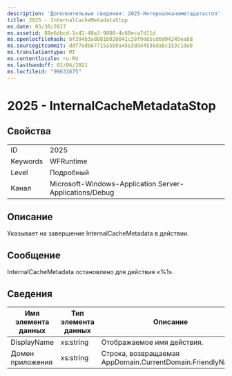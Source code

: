 ```yaml
---
description: 'Дополнительные сведения: 2025-Интерналкачеметадатастоп'
title: 2025 - InternalCacheMetadataStop
ms.date: 03/30/2017
ms.assetid: 88e6dbcd-1c41-40a3-9800-4c60eca7d11d
ms.openlocfilehash: bf394b3ad881b020041c28f9eb5cd6d04245ea8d
ms.sourcegitcommit: ddf7edb67715a5b9a45e3dd44536dabc153c1de0
ms.translationtype: MT
ms.contentlocale: ru-RU
ms.lasthandoff: 02/06/2021
ms.locfileid: "99631675"
---
```

# <a name="2025---internalcachemetadatastop"></a>2025 - InternalCacheMetadataStop

## <a name="properties"></a>Свойства  
  
|||  
|-|-|  
|ID|2025|  
|Keywords|WFRuntime|  
|Level|Подробный|  
|Канал|Microsoft-Windows-Application Server-Applications/Debug|  
  
## <a name="description"></a>Описание  

 Указывает на завершение InternalCacheMetadata в действии.  
  
## <a name="message"></a>Сообщение  

 InternalCacheMetadata остановлено для действия «%1».  
  
## <a name="details"></a>Сведения  
  
|Имя элемента данных|Тип элемента данных|Описание|  
|--------------------|--------------------|-----------------|  
|DisplayName|xs:string|Отображаемое имя действия.|  
|Домен приложения|xs:string|Строка, возвращаемая AppDomain.CurrentDomain.FriendlyName.|
